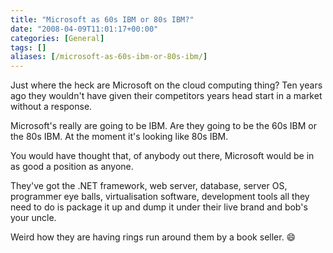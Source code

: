 ```yaml
---
title: "Microsoft as 60s IBM or 80s IBM?"
date: "2008-04-09T11:01:17+00:00"
categories: [General]
tags: []
aliases: [/microsoft-as-60s-ibm-or-80s-ibm/]
---
```


Just where the heck are Microsoft on the cloud computing thing? Ten years ago they wouldn't have given their competitors years head start in a market without a response.

Microsoft's really are going to be IBM. Are they going to be the 60s IBM or the 80s IBM. At the moment it's looking like 80s IBM.

You would have thought that, of anybody out there, Microsoft would be in as good a position as anyone.

They've got the .NET framework, web server, database, server OS, programmer eye balls, virtualisation software, development tools all they need to do is package it up and dump it under their live brand and bob's your uncle.

Weird how they are having rings run around them by a book seller. :smile:
